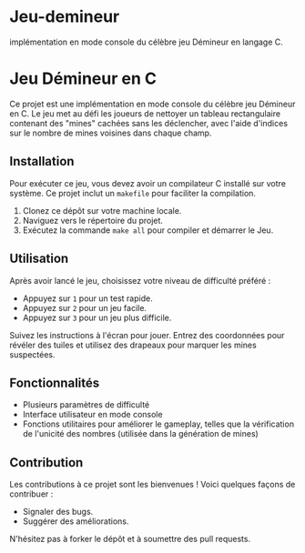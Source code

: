 # Jeu-demineur
implémentation en mode console du célèbre jeu Démineur en langage C.

# Jeu Démineur en C

Ce projet est une implémentation en mode console du célèbre jeu Démineur en C. Le jeu met au défi les joueurs de nettoyer un tableau rectangulaire contenant des "mines" cachées sans les déclencher, avec l'aide d'indices sur le nombre de mines voisines dans chaque champ.

## Installation

Pour exécuter ce jeu, vous devez avoir un compilateur C installé sur votre système. Ce projet inclut un `makefile` pour faciliter la compilation.

1. Clonez ce dépôt sur votre machine locale.
2. Naviguez vers le répertoire du projet.
3. Exécutez la commande `make all` pour compiler et démarrer le Jeu.

## Utilisation

Après avoir lancé le jeu, choisissez votre niveau de difficulté préféré :

- Appuyez sur `1` pour un test rapide.
- Appuyez sur `2` pour un jeu facile.
- Appuyez sur `3` pour un jeu plus difficile.

Suivez les instructions à l'écran pour jouer. Entrez des coordonnées pour révéler des tuiles et utilisez des drapeaux pour marquer les mines suspectées.

## Fonctionnalités

- Plusieurs paramètres de difficulté
- Interface utilisateur en mode console
- Fonctions utilitaires pour améliorer le gameplay, telles que la vérification de l'unicité des nombres (utilisée dans la génération de mines)

## Contribution

Les contributions à ce projet sont les bienvenues ! Voici quelques façons de contribuer :

- Signaler des bugs.
- Suggérer des améliorations.

N'hésitez pas à forker le dépôt et à soumettre des pull requests.
